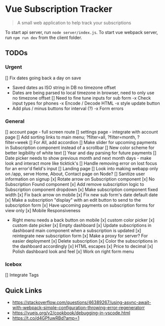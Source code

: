 # Vue Subscription Tracker

> A small web application to help track your subscriptions 

To start api server, run `node server/index.js`.
To start vue webpack server, run `npm run dev` from the client folder.

## TODOs
### Urgent

[] Fix dates going back a day on save 
- Saved dates as ISO string in DB no timezone offset
- Dates are being parsed to local timezone in browser, need to only use no timezone offset
[] Need to fine tune inputs for sub form
-x Check input types for phones
-x Encode / Decode HTML
-x style update button
- Add plus / minus buttons for interval (?)
-x Form errors

### General

[] account page - full screen route
  [] settings page - integrate with account page
[] Add sorting links to main menu; ?filter=all, ?filter=month, ?filter=week
  [] For All, add accordion
[] Make slider for upcoming payments in Subscription component instead of a scrollbar
[] New color scheme for better legibility of white text
[] Year and day parsing for future payments
[] Date picker needs to show previous month and next month days - make look and interact more like ticktick's
[] Handle removing error on lost focus for an error'd field's input
[] Landing page
[] Look into making webapp only on /app, serve Home, About, Contact page on Node?
[] Sanitize user information on signup
[x] Rotate arrow on Subscription component
[x] No Subscription Found component
[x] Add remove subscription logic to Subscription component dropdown
[x] Make subscription component fixed width
[x] Fix back arrow on mobile
[x] Fix new sub form's date default date
[x] Make a subscription "display" with an edit button to send to the subscription form
[x] Have upcoming payments on subscription forms for view only
[x] Mobile Responsiveness 
- Right menu needs a back button on mobile
[x] custom color picker
[x] custom date picker
[x] Empty dashboard 
[x] Update subscriptions in dashboard main component when a subscription is updated
[x] reintegrate new subscription form
[x] Make a proxy for server? For easier deployment
[x] Delete subscription
[x] Color the subscriptions in the dashboard accordingly
[x] HTML escapes
[x] Price to decimal
[x] Polish dashboard look and feel
  [x] Work on right form menu

### Icebox
[] Integrate Tags

## Quick Links
- https://stackoverflow.com/questions/46389267/using-async-await-with-webpack-simple-configuration-throwing-error-regeneratorr
- https://vuejs.org/v2/cookbook/debugging-in-vscode.html
- https://t.co/d4GPfuwRBd?amp=1